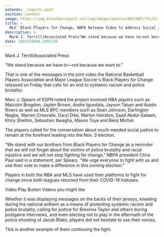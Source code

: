 ```yaml
--- 
extends: _layouts.post 
section: content 
image: https://img.bleacherreport.net/img/images/photos/003/887/751/hi-res-56abb2d4986ed983fba054d1531f9d16_crop_exact.jpg?w=1200&h=1200&q=75 
title: > 
  MLS' Black Players for Change, NBPA Release Video to Address Social Justice 
description: > 
  Mark J. Terrill/Associated Press"We stand because we have to—not because we want to."The players called for the conversation about much-needed social justice to remain at the forefront leading into the Nov. 3 election."We stand with our brothers from Black Players for Change as a reminder that we will not forget about the victims of police brutality and racial injustice and we will not stop fighting for change," NBPA president Chris Paul said in a statement, per Spears."We urge everyone to fight with us and use their vote to make a difference in this coming election."Players in both the NBA and MLS have used their platforms to fight for change since both leagues returned from their COVID-19 hiatuses. 
date: 1602278856.2991276 
--- 
```

Mark J. Terrill/Associated Press

"We stand because we have to—not because we want to."

That is one of the messages in the joint video the National Basketball Players Association and Major League Soccer's Black Players for Change released on Friday that calls for an end to systemic racism and police brutality:

Marc J. Spears of ESPN noted the project involved NBA players such as Malcolm Brogdon, Jaylen Brown, Andre Iguodala, Jayson Tatum and Austin Rivers as well as MLS BPC members such as Sean Johnson, Darlington Nagbe, Warren Creavalle, Daryl Dike, Marlon Hairston, Saad Abdul-Salaam, Khiry Shelton, Sebastien Ibeagha, Mason Toye and Benji Michel.

The players called for the conversation about much-needed social justice to remain at the forefront leading into the Nov. 3 election.

"We stand with our brothers from Black Players for Change as a reminder that we will not forget about the victims of police brutality and racial injustice and we will not stop fighting for change," NBPA president Chris Paul said in a statement, per Spears. "We urge everyone to fight with us and use their vote to make a difference in this coming election."

Players in both the NBA and MLS have used their platforms to fight for change since both leagues returned from their COVID-19 hiatuses.

Video Play Button Videos you might like

Whether it was displaying messages on the backs of their jerseys, kneeling during the national anthem as a means of protesting systemic racism and police brutality, calling for justice for Breonna Taylor and others during postgame interviews, and even electing not to play in the aftermath of the police shooting of Jacob Blake, players did not hesitate to use their voices.

This is another example of them continuing the fight.